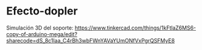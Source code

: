 # Efecto-dopler

Simulación 3D del soporte: https://www.tinkercad.com/things/1kFtlaZ6MS6-copy-of-arduino-mega/edit?sharecode=dS_8c1Iaa_C4rBh3wbFWnYAVaYUmONfVxPgrQSFMyE8
